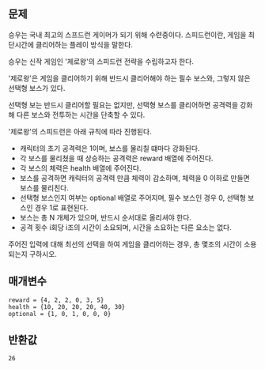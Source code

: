 ## 문제

승우는 국내 최고의 스프드런 게이머가 되기 위해 수련중이다. 스피드런이란, 게임을 최단시간에 클리어하는 플레이 방식을 말한다.

승우는 신작 게임인 '제로왕'의 스피드런 전략을 수립하고자 한다.  

'제로왕'은 게임을 클리어하기 위해 반드시 클리어해야 하는 필수 보스와, 그렇지 않은 선택형 보스가 있다.

선택형 보는 반드시 클리어할 필요는 없지만, 선택형 보스를 클리어하면 공격력을 강화해 다른 보스와 전투하는 시간을 단축할 수 있다.

'제로왕'의 스피드런은 아래 규칙에 따라 진행된다.
- 캐릭터의 초기 공격력은 1이며, 보스를 물리칠 떄마다 강화된다.
- 각 보스를 물리쳤을 때 상승하는 공격력은 reward 배열에 주어진다.
- 각 보스의 체력은 health 배열에 주어진다.
- 보스를 공격하면 캐릭터의 공격력 만큼 체력이 감소하며, 체력을 0 이하로 만들면 보스를 물리친다.
- 선택형 보스인지 여부는 optional 배열로 주어지며, 필수 보스인 경우 0, 선택형 보스인 경우 1로 표현된다.
- 보스는 총 N 개체가 있으며, 반드시 순서대로 올리셔야 한다. 
- 공격 횟수 i회당 i조의 시간이 소요되며, 시간을 소요하는 다른 요소는 없다.

주어진 입력에 대해 최선의 선택을 하여 게임을 클리어하는 경우, 총 몇조의 시간이 소용되는지 구하시오.

## 매개변수

```
reward = {4, 2, 2, 0, 3, 5}
health = {10, 20, 20, 20, 40, 30}
optional = {1, 0, 1, 0, 0, 0}
```

## 반환값

```
26
```